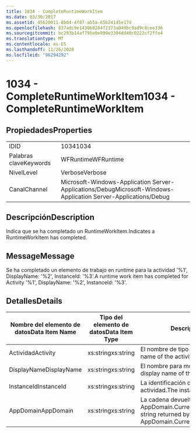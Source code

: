 ```yaml
---
title: 1034 - CompleteRuntimeWorkItem
ms.date: 03/30/2017
ms.assetid: 45620011-8b04-4f87-ab5a-65b24145e17d
ms.openlocfilehash: 837adc9e143060284f2373a049bc9ad9c8cee336
ms.sourcegitcommit: bc293b14af795e0e999e3304dd40c0222cf2ffe4
ms.translationtype: MT
ms.contentlocale: es-ES
ms.lasthandoff: 11/26/2020
ms.locfileid: "96294292"
---
```

# <a name="1034---completeruntimeworkitem"></a><span data-ttu-id="9e9f7-102">1034 - CompleteRuntimeWorkItem</span><span class="sxs-lookup"><span data-stu-id="9e9f7-102">1034 - CompleteRuntimeWorkItem</span></span>

## <a name="properties"></a><span data-ttu-id="9e9f7-103">Propiedades</span><span class="sxs-lookup"><span data-stu-id="9e9f7-103">Properties</span></span>  
  
|||  
|-|-|  
|<span data-ttu-id="9e9f7-104">ID</span><span class="sxs-lookup"><span data-stu-id="9e9f7-104">ID</span></span>|<span data-ttu-id="9e9f7-105">1034</span><span class="sxs-lookup"><span data-stu-id="9e9f7-105">1034</span></span>|  
|<span data-ttu-id="9e9f7-106">Palabras clave</span><span class="sxs-lookup"><span data-stu-id="9e9f7-106">Keywords</span></span>|<span data-ttu-id="9e9f7-107">WFRuntime</span><span class="sxs-lookup"><span data-stu-id="9e9f7-107">WFRuntime</span></span>|  
|<span data-ttu-id="9e9f7-108">Nivel</span><span class="sxs-lookup"><span data-stu-id="9e9f7-108">Level</span></span>|<span data-ttu-id="9e9f7-109">Verbose</span><span class="sxs-lookup"><span data-stu-id="9e9f7-109">Verbose</span></span>|  
|<span data-ttu-id="9e9f7-110">Canal</span><span class="sxs-lookup"><span data-stu-id="9e9f7-110">Channel</span></span>|<span data-ttu-id="9e9f7-111">Microsoft-Windows-Application Server-Applications/Debug</span><span class="sxs-lookup"><span data-stu-id="9e9f7-111">Microsoft-Windows-Application Server-Applications/Debug</span></span>|  
  
## <a name="description"></a><span data-ttu-id="9e9f7-112">Descripción</span><span class="sxs-lookup"><span data-stu-id="9e9f7-112">Description</span></span>  

 <span data-ttu-id="9e9f7-113">Indica que se ha completado un RuntimeWorkItem.</span><span class="sxs-lookup"><span data-stu-id="9e9f7-113">Indicates a RuntimeWorkItem has completed.</span></span>  
  
## <a name="message"></a><span data-ttu-id="9e9f7-114">Message</span><span class="sxs-lookup"><span data-stu-id="9e9f7-114">Message</span></span>  

 <span data-ttu-id="9e9f7-115">Se ha completado un elemento de trabajo en runtime para la actividad '%1', DisplayName: '%2', InstanceId: '%3'.</span><span class="sxs-lookup"><span data-stu-id="9e9f7-115">A runtime work item has completed for Activity '%1', DisplayName: '%2', InstanceId: '%3'.</span></span>  
  
## <a name="details"></a><span data-ttu-id="9e9f7-116">Detalles</span><span class="sxs-lookup"><span data-stu-id="9e9f7-116">Details</span></span>  
  
|<span data-ttu-id="9e9f7-117">Nombre del elemento de datos</span><span class="sxs-lookup"><span data-stu-id="9e9f7-117">Data Item Name</span></span>|<span data-ttu-id="9e9f7-118">Tipo del elemento de datos</span><span class="sxs-lookup"><span data-stu-id="9e9f7-118">Data Item Type</span></span>|<span data-ttu-id="9e9f7-119">Descripción</span><span class="sxs-lookup"><span data-stu-id="9e9f7-119">Description</span></span>|  
|--------------------|--------------------|-----------------|  
|<span data-ttu-id="9e9f7-120">Actividad</span><span class="sxs-lookup"><span data-stu-id="9e9f7-120">Activity</span></span>|<span data-ttu-id="9e9f7-121">xs:string</span><span class="sxs-lookup"><span data-stu-id="9e9f7-121">xs:string</span></span>|<span data-ttu-id="9e9f7-122">El nombre de tipo de la actividad.</span><span class="sxs-lookup"><span data-stu-id="9e9f7-122">The type name of the activity.</span></span>|  
|<span data-ttu-id="9e9f7-123">DisplayName</span><span class="sxs-lookup"><span data-stu-id="9e9f7-123">DisplayName</span></span>|<span data-ttu-id="9e9f7-124">xs:string</span><span class="sxs-lookup"><span data-stu-id="9e9f7-124">xs:string</span></span>|<span data-ttu-id="9e9f7-125">El nombre para mostrar de la actividad.</span><span class="sxs-lookup"><span data-stu-id="9e9f7-125">The display name of the activity.</span></span>|  
|<span data-ttu-id="9e9f7-126">InstanceId</span><span class="sxs-lookup"><span data-stu-id="9e9f7-126">InstanceId</span></span>|<span data-ttu-id="9e9f7-127">xs:string</span><span class="sxs-lookup"><span data-stu-id="9e9f7-127">xs:string</span></span>|<span data-ttu-id="9e9f7-128">La identificación de instancia de la actividad.</span><span class="sxs-lookup"><span data-stu-id="9e9f7-128">The instance id of the activity.</span></span>|  
|<span data-ttu-id="9e9f7-129">AppDomain</span><span class="sxs-lookup"><span data-stu-id="9e9f7-129">AppDomain</span></span>|<span data-ttu-id="9e9f7-130">xs:string</span><span class="sxs-lookup"><span data-stu-id="9e9f7-130">xs:string</span></span>|<span data-ttu-id="9e9f7-131">La cadena devuelta por AppDomain.CurrentDomain.FriendlyName.</span><span class="sxs-lookup"><span data-stu-id="9e9f7-131">The string returned by AppDomain.CurrentDomain.FriendlyName.</span></span>|
